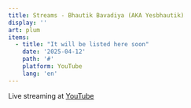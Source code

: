 ```yaml
---
title: Streams - Bhautik Bavadiya (AKA Yesbhautik)
display: ''
art: plum
items:
  - title: "It will be listed here soon"
    date: '2025-04-12'
    path: '#'
    platform: YouTube
    lang: 'en'
---
```


<SubNav />

<div slide-enter>

<div i-ri:vidicon-2-line mr2 />
<span op50>Live streaming at <a href="https://www.youtube.com/yesbhautik" target="_blank">YouTube</a></span>

</div>

<!-- <StreamAnnouncement /> -->

<ListPosts :posts="frontmatter.items.reverse()" />
